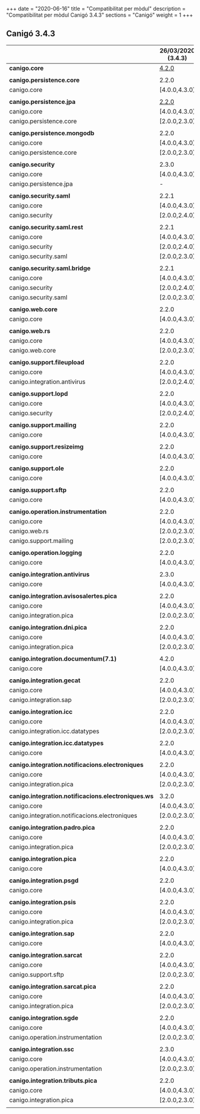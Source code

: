 +++
date        = "2020-06-16"
title       = "Compatibilitat per mòdul"
description = "Compatibilitat per mòdul Canigó 3.4.3"
sections    = "Canigó"
weight      = 1
+++

## Canigó 3.4.3

|                                                   		| 26/03/2020 (3.4.3)																															|  
|---------------------------------------------------		|-----------------------------------------------------------------------------		|  
| **canigo.core**                                   		| [4.2.0](/INTCAN2199/documentacio-llibreries/canigo.core/4.2.0/) 								|  
|                                                   		|               																																	|  
| **canigo.persistence.core**                        		| 2.2.0          																																	|  
| canigo.core                                       		| [4.0.0,4.3.0)  																																	|  
|                                                   		|               																																	|  
| **canigo.persistence.jpa**                         		| [2.2.0](/INTCAN2199/documentacio-llibreries/canigo.persistence.jpa/2.2.0/)			|  
| canigo.core                                       		| [4.0.0,4.3.0)  																																	|  
| canigo.persistence.core                           		| [2.0.0,2.3.0)  																																	|  
|                                                   		|               																																	|  
| **canigo.persistence.mongodb**                     		| 2.2.0          																																	|  
| canigo.core                                       		| [4.0.0,4.3.0)  																																	|  
| canigo.persistence.core                           		| [2.0.0,2.3.0)  																																	|  
|                                                   		|               																																	|  
| **canigo.security**                                		| 2.3.0         																																	|  
| canigo.core                                       		| [4.0.0,4.3.0)  																																	|  
| canigo.persistence.jpa                             		| -             																																	|  
|                                                   		|               																																	|  
| **canigo.security.saml**                           		| 2.2.1         																																	|  
| canigo.core                                       		| [4.0.0,4.3.0)  																																	|  
| canigo.security                                   		| [2.0.0,2.4.0) 																																	|  
|                                                   		|               																																	|  
| **canigo.security.saml.rest**                      		| 2.2.1          																																	|  
| canigo.core                                       		| [4.0.0,4.3.0)  																																	|  
| canigo.security                                   		| [2.0.0,2.4.0) 																																	|  
| canigo.security.saml                               		| [2.0.0,2.3.0) 																																	|  
|                                                   		|               																																	|  
| **canigo.security.saml.bridge**                    		| 2.2.1          																																	|  
| canigo.core                                       		| [4.0.0,4.3.0)  																																	|  
| canigo.security                                   		| [2.0.0,2.4.0) 																																	|  
| canigo.security.saml                               		| [2.0.0,2.3.0) 																																	|  
|                                                   		|               																																	|  
| **canigo.web.core**                                		| 2.2.0         																																	|  
| canigo.core                                       		| [4.0.0,4.3.0)  																																	|  
|                                                   		|               																																	|  
| **canigo.web.rs**                                  		| 2.2.0         																																	|  
| canigo.core                                       		| [4.0.0,4.3.0)  																																	|  
| canigo.web.core                                   		| [2.0.0,2.3.0) 																																	|  
|                                                   		|               																																	|  
| **canigo.support.fileupload**                      		| 2.2.0         																																	|  
| canigo.core                                       		| [4.0.0,4.3.0)  																																	|  
| canigo.integration.antivirus                      		| [2.0.0,2.4.0) 																																	|  
|                                                   		|               																																	|  
| **canigo.support.lopd**                            		| 2.2.0         																																	|  
| canigo.core                                       		| [4.0.0,4.3.0)  																																	|  
| canigo.security                                   		| [2.0.0,2.4.0) 																																	|  
|                                                   		|               																																	|  
| **canigo.support.mailing**                         		| 2.2.0         																																	|  
| canigo.core                                       		| [4.0.0,4.3.0)  																																	|  
|                                                   		|               																																	|  
| **canigo.support.resizeimg**                         	| 2.2.0         																																	|  
| canigo.core                                       		| [4.0.0,4.3.0)  																																	|  
|                                                   		|               																																	|  
| **canigo.support.ole**                             		| 2.2.0         																																	|  
| canigo.core                                       		| [4.0.0,4.3.0)  																																	|  
|                                                   		|               																																	|  
| **canigo.support.sftp**                            		| 2.2.0         																																	|  
| canigo.core                                       		| [4.0.0,4.3.0)  																																	|  
|                                                   		|               																																	|  
| **canigo.operation.instrumentation**               		| 2.2.0         																																	|  
| canigo.core                                       		| [4.0.0,4.3.0)  																																	|  
| canigo.web.rs                                   			| [2.0.0,2.3.0) 																																	|  
| canigo.support.mailing                           			| [2.0.0,2.3.0) 																																	|  
|                                                   		|               																																	|  
| **canigo.operation.logging**                       		| 2.2.0         																																	|  
| canigo.core                                       		| [4.0.0,4.3.0)  																																	|  
|                                                   		|               																																	|  
| **canigo.integration.antivirus**                   		| 2.3.0         																																	|  
| canigo.core                                       		| [4.0.0,4.3.0)  																																	|  
|                                                   		|               																																	|  
| **canigo.integration.avisosalertes.pica**          		| 2.2.0         																																	|  
| canigo.core                                       		| [4.0.0,4.3.0)  																																	|  
| canigo.integration.pica                           		| [2.0.0,2.3.0) 																																	|  
|                                                   		|               																																	|  
| **canigo.integration.dni.pica**                    		| 2.2.0         																																	|  
| canigo.core                                       		| [4.0.0,4.3.0)  																																	|  
| canigo.integration.pica                           		| [2.0.0,2.3.0) 																																	|  
|                                                   		|               																																	|  
| **canigo.integration.documentum(7.1)**             		| 4.2.0         																																	|  
| canigo.core                                       		| [4.0.0,4.3.0)  																																	|  
|                                                   		|               																																	|  
| **canigo.integration.gecat**                       		| 2.2.0         																																	|  
| canigo.core                                       		| [4.0.0,4.3.0)  																																	|  
| canigo.integration.sap                            		| [2.0.0,2.3.0) 																																	|  
|                                                   		|               																																	|  
| **canigo.integration.icc**                         		| 2.2.0         																																	|  
| canigo.core                                       		| [4.0.0,4.3.0)  																																	|  
| canigo.integration.icc.datatypes                  		| [2.0.0,2.3.0)  																																	|  
|                                                   		|               																																	|  
| **canigo.integration.icc.datatypes**               		| 2.2.0         																																	|  
| canigo.core                                       		| [4.0.0,4.3.0)  																																	|  
|                                                   		|               																																	|  
| **canigo.integration.notificacions.electroniques** 		| 2.2.0         																																	|  
| canigo.core                                       		| [4.0.0,4.3.0)  																																	|  
| canigo.integration.pica                           		| [2.0.0,2.3.0) 																																	|  
|                                                   		|               																																	|  
| **canigo.integration.notificacions.electroniques.ws**	| 3.2.0         																																	|  
| canigo.core                                       		| [4.0.0,4.3.0)  																																	|  
| canigo.integration.notificacions.electroniques    		| [2.0.0,2.3.0) 																																	|  
|                                                   		|               																																	|  
| **canigo.integration.padro.pica**                  		| 2.2.0         																																	|  
| canigo.core                                       		| [4.0.0,4.3.0)  																																	|  
| canigo.integration.pica                           		| [2.0.0,2.3.0) 																																	|  
|                                                   		|               																																	|  
| **canigo.integration.pica**                        		| 2.2.0         																																	|  
| canigo.core                                       		| [4.0.0,4.3.0)  																																	|  
|                                                   		|               																																	|  
| **canigo.integration.psgd**                        		| 2.2.0         																																	|  
| canigo.core                                       		| [4.0.0,4.3.0)  																																	|  
|                                                   		|               																																	|  
| **canigo.integration.psis**                        		| 2.2.0         																																	|  
| canigo.core                                       		| [4.0.0,4.3.0)  																																	|  
| canigo.integration.pica                           		| [2.0.0,2.3.0) 																																	|  
|                                                   		|               																																	|  
| **canigo.integration.sap**                         		| 2.2.0         																																	|  
| canigo.core                                       		| [4.0.0,4.3.0)  																																	|  
|                                                   		|               																																	|  
| **canigo.integration.sarcat**                      		| 2.2.0         																																	|  
| canigo.core                                       		| [4.0.0,4.3.0)  																																	|  
| canigo.support.sftp                               		| [2.0.0,2.3.0) 																																	|  
|                                                   		|               																																	|  
| **canigo.integration.sarcat.pica**                 		| 2.2.0         																																	|  
| canigo.core                                       		| [4.0.0,4.3.0)  																																	|  
| canigo.integration.pica                           		| [2.0.0,2.3.0) 																																	|  
|                                                   		|               																																	|  
| **canigo.integration.sgde**                        		| 2.2.0         																																	|  
| canigo.core                                       		| [4.0.0,4.3.0)  																																	|  
| canigo.operation.instrumentation                  		| [2.0.0,2.3.0) 																																	|  
|                                                   		|               																																	|  
| **canigo.integration.ssc**                         		| 2.3.0         																																	|  
| canigo.core                                       		| [4.0.0,4.3.0)  																																	|  
| canigo.operation.instrumentation                  		| [2.0.0,2.3.0) 																																	|  
|                                                   		|               																																	|  
| **canigo.integration.tributs.pica**                		| 2.2.0         																																	|  
| canigo.core                                       		| [4.0.0,4.3.0)  																																	|  
| canigo.integration.pica                           		| [2.0.0,2.3.0) 																																	|  
|                                                   		|               																																	|  